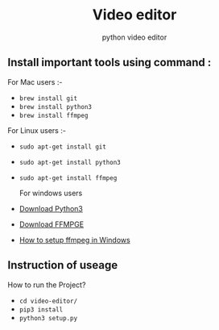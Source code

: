 <h1 align="center">Video editor</h1>
<p align="center">python video editor</p>

<h2>Install important tools using command :</h2>

<p>For Mac users :-</p>

- `brew install git`
- `brew install python3`
- `brew install ffmpeg`

<p>For Linux users :-</p>

- `sudo apt-get install git`
- `sudo apt-get install python3`
- `sudo apt-get install ffmpeg`

  <p>For windows users</p>

- [Download Python3](https://www.python.org/downloads/windows/)
- [Download FFMPGE](https://www.ffmpeg.org/download.html#build-windows)
- [How to setup ffmpeg in Windows ](https://video.stackexchange.com/questions/20495/how-do-i-set-up-and-use-ffmpeg-in-windows)

<h2>Instruction of useage</h2>

<p>How to run the Project?</p>

- `cd video-editor/`
- `pip3 install`
- `python3 setup.py`
